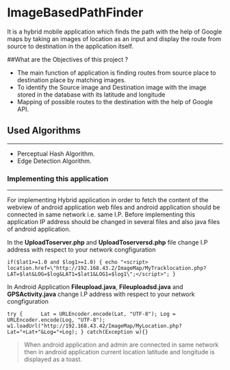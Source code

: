 # ImageBasedPathFinder
It is a hybrid mobile application which finds the path with the help of Google maps by taking an images of location as an input and display the route from source to destination in the application itself.

##What are the Objectives of this project ?

* The main function of application is finding routes from source place to destination place by matching images.
* To identify the Source image and Destination image with the image stored in the database with its latitude and
  longitude
* Mapping of possible routes to the destination with the help of Google API.

## Used Algorithms
------------------------

* Perceptual Hash Algorithm.
* Edge Detection Algorithm.

### Implementing this application
----------------------------------

For implementing Hybrid application in order to fetch the content of the webview of android application web files and android application should be connected in same network i.e. same I.P. Before implementing this application IP address should be changed in several files and also java files of android application.

 In the **UploadToserver.php** and **UploadToserversd.php** file change I.P address with respect to your network congfiguration

 ``if($lat1>=1.0 and $log1>=1.0)
  {
	echo "<script> location.href=\"http://192.168.43.2/ImageMap/MyTracklocation.php?LAT=$lat&LOG=$log&LAT1=$lat1&LOG1=$log1\";</script>";
  }``

In Android Application **Fileupload.java**, **Fileuploadsd.java** and **GPSActivity.java** change I.P address with respect to your network congfiguration

``try
 {	   
	Lat = URLEncoder.encode(Lat, "UTF-8");
	Log = URLEncoder.encode(Log, "UTF-8");			
	w1.loadUrl("http://192.168.43.42/ImageMap/MyLocation.php?Lat="+Lat+"&Log="+Log);
 }
 catch(Exception w){}``

 > When android application and admin are connected in same network then in android application current location
   latitude and longitude is displayed as a toast.
    